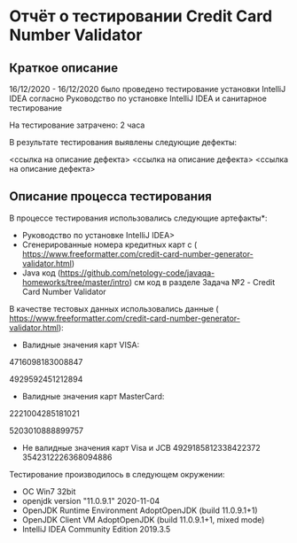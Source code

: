 # Отчёт о тестировании Credit Card Number Validator
## Краткое описание
16/12/2020 - 16/12/2020 было проведено тестирование установки IntelliJ IDEA согласно Руководство по установке IntelliJ IDEA и санитарное тестирование  

На тестирование затрачено: 2 часа

В результате тестирования выявлены следующие дефекты:

<ссылка на описание дефекта>
<ссылка на описание дефекта>
<ссылка на описание дефекта>
## Описание процесса тестирования
В процессе тестирования использовались следующие артефакты*:

* Руководство по установке IntelliJ IDEA>
* Сгенерированные номера кредитных карт с  ( https://www.freeformatter.com/credit-card-number-generator-validator.html)
* Java код (https://github.com/netology-code/javaqa-homeworks/tree/master/intro) см код в разделе Задача №2 - Credit Card Number Validator

В качестве тестовых данных использовались данные ( https://www.freeformatter.com/credit-card-number-generator-validator.html):

* Валидные значения карт VISA:

4716098183008847

4929592451212894
* Валидные значения карт MasterCard:

2221004285181021

5203010888899757

* Не валидные значения карт Visa и JCB
4929185812338422372
3542312226368094886


Тестирование производилось в следующем окружении:

* ОС Win7 32bit
* openjdk version "11.0.9.1" 2020-11-04
* OpenJDK Runtime Environment AdoptOpenJDK (build 11.0.9.1+1)
* OpenJDK Client VM AdoptOpenJDK (build 11.0.9.1+1, mixed mode)
* IntelliJ IDEA Community Edition 2019.3.5
